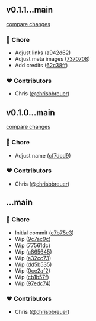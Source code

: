 
## v0.1.1...main

[compare changes](https://github.com/stacksjs/ts-datetime/compare/v0.1.1...main)

### 🏡 Chore

- Adjust links ([a942d62](https://github.com/stacksjs/ts-datetime/commit/a942d62))
- Adjust meta images ([7370708](https://github.com/stacksjs/ts-datetime/commit/7370708))
- Add credits ([62c38ff](https://github.com/stacksjs/ts-datetime/commit/62c38ff))

### ❤️ Contributors

- Chris ([@chrisbbreuer](https://github.com/chrisbbreuer))

## v0.1.0...main

[compare changes](https://github.com/stacksjs/ts-datetime/compare/v0.1.0...main)

### 🏡 Chore

- Adjust name ([cf7dcd9](https://github.com/stacksjs/ts-datetime/commit/cf7dcd9))

### ❤️ Contributors

- Chris ([@chrisbbreuer](https://github.com/chrisbbreuer))

## ...main


### 🏡 Chore

- Initial commit ([c7b75e3](https://github.com/stacksjs/ts-datetime/commit/c7b75e3))
- Wip ([9c7ac9c](https://github.com/stacksjs/ts-datetime/commit/9c7ac9c))
- Wip ([77561dc](https://github.com/stacksjs/ts-datetime/commit/77561dc))
- Wip ([a865645](https://github.com/stacksjs/ts-datetime/commit/a865645))
- Wip ([a32cc73](https://github.com/stacksjs/ts-datetime/commit/a32cc73))
- Wip ([dd5b535](https://github.com/stacksjs/ts-datetime/commit/dd5b535))
- Wip ([0ce2af2](https://github.com/stacksjs/ts-datetime/commit/0ce2af2))
- Wip ([cb1b57f](https://github.com/stacksjs/ts-datetime/commit/cb1b57f))
- Wip ([97edc74](https://github.com/stacksjs/ts-datetime/commit/97edc74))

### ❤️ Contributors

- Chris ([@chrisbbreuer](https://github.com/chrisbbreuer))


